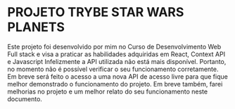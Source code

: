 # PROJETO TRYBE STAR WARS PLANETS
Este projeto foi desenvolvido por mim no Curso de Desenvolvimento Web Full stack e visa a praticar as habilidades adquiridas em React, Context API e Javascript
Infelizmente a API utilizada não está mais disponível. Portanto, no momento não é possível verificar o seu funcionamento corretamente.
Em breve será feito o acesso a uma nova API de acesso livre para que fique melhor demonstrado o funcionamento do projeto.
Em breve também, farei melhorias no projeto e um melhor relato do seu funcionamento neste documento.
